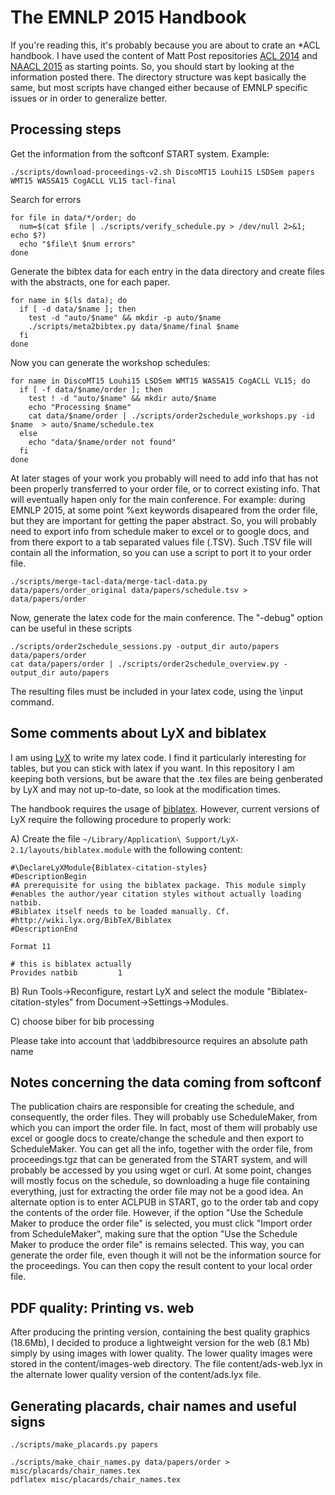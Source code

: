 # The EMNLP 2015 Handbook

If you're reading this, it's probably because you are about to crate an *ACL handbook. 
I have used the content of Matt Post repositories [ACL 2014](https://github.com/mjpost/acl2014-handbook) and [NAACL 2015](https://github.com/mjpost/naacl15-handbook) as starting points. So, you should start by looking at the information posted there.
The directory structure was kept basically the same, but most scripts have changed either because of EMNLP specific issues or in order to generalize better. 

## Processing steps
Get the information from the softconf START system. Example:
    
    ./scripts/download-proceedings-v2.sh DiscoMT15 Louhi15 LSDSem papers WMT15 WASSA15 CogACLL VL15 tacl-final
 
Search for errors 

    for file in data/*/order; do
      num=$(cat $file | ./scripts/verify_schedule.py > /dev/null 2>&1; echo $?)
      echo "$file\t $num errors"
    done

Generate the bibtex data for each entry in the data directory and create files with the abstracts, one for each paper.

    for name in $(ls data); do
      if [ -d data/$name ]; then
        test -d "auto/$name" && mkdir -p auto/$name
        ./scripts/meta2bibtex.py data/$name/final $name
      fi
    done

Now you can generate the workshop schedules:

    for name in DiscoMT15 Louhi15 LSDSem WMT15 WASSA15 CogACLL VL15; do
      if [ -f data/$name/order ]; then
        test ! -d "auto/$name" && mkdir auto/$name
        echo "Processing $name"
        cat data/$name/order | ./scripts/order2schedule_workshops.py -id $name  > auto/$name/schedule.tex
      else
        echo "data/$name/order not found"
      fi
    done

At later stages of your work you probably will need to add info that has not been properly transferred to your order file, or to correct existing info. That will eventually hapen only for the main conference. For example: during EMNLP 2015, at some point %ext keywords disapeared from the order file, but they are important for getting the paper abstract. So, you will probably need to export info from schedule maker to excel or to google docs, and from there export to a tab separated values file (.TSV). Such .TSV file will contain all the information, so you can use a script to port it to your order file.

    ./scripts/merge-tacl-data/merge-tacl-data.py data/papers/order_original data/papers/schedule.tsv > data/papers/order
  
Now, generate the latex code for the main conference. The "-debug" option can be useful in these scripts

    ./scripts/order2schedule_sessions.py -output_dir auto/papers data/papers/order
    cat data/papers/order | ./scripts/order2schedule_overview.py -output_dir auto/papers

The resulting files must be included in your latex code, using the \input command.

## Some comments about LyX and biblatex

I am using [LyX](http://www.lyx.org) to write my latex code. I find it particularly interesting for tables, but you can stick with latex if you want. In this repository I am keeping both versions, but be aware that the .tex files are being genberated by LyX and may not up-to-date, so look at the modification times.

The handbook requires the usage of [biblatex](https://www.ctan.org/pkg/biblatex). However, current versions of LyX require the following procedure to properly work:

A) Create the file `~/Library/Application\ Support/LyX-2.1/layouts/biblatex.module` with the following content:

    #\DeclareLyXModule{Biblatex-citation-styles}
    #DescriptionBegin
    #A prerequisite for using the biblatex package. This module simply
    #enables the author/year citation styles without actually loading natbib.
    #Biblatex itself needs to be loaded manually. Cf.
    #http://wiki.lyx.org/BibTeX/Biblatex
    #DescriptionEnd
    
    Format 11
    
    # this is biblatex actually
    Provides natbib         1

B) Run Tools->Reconfigure, restart LyX and select the module "Biblatex-citation-styles" from Document->Settings->Modules.

C) choose biber for bib processing

Please take into account that \addbibresource requires an absolute path name


## Notes concerning the data coming from softconf

The publication chairs are responsible for creating the schedule, and consequently, the order files. They will probably use ScheduleMaker, from which you can import the order file. In fact, most of them will probably use excel or google docs to create/change the schedule and then export to ScheduleMaker. You can get all the info, together with the order file, from proceedings.tgz that can be generated from the START system, and will probably be accessed by you using wget or curl.
At some point, changes will mostly focus on the schedule, so downloading a huge file containing everything, just for extracting the order file may not be a good idea. An alternate option is to enter ACLPUB in START, go to the order tab and copy the contents of the order file. However, if the option "Use the Schedule Maker to produce the order file" is selected, you must click "Import order from ScheduleMaker", making sure that the option "Use the Schedule Maker to produce the order file" is remains selected. This way, you can generate the order file, even though it will not be the information source for the proceedings. You can then copy the result content to your local order file. 


## PDF quality: Printing vs. web

After producing the printing version, containing the best quality graphics (18.6Mb), I decided to produce a lightweight version for the web (8.1 Mb) simply by using images with lower quality. The lower quality images were stored in the content/images-web directory. The file content/ads-web.lyx in the alternate lower quality version of the content/ads.lyx file.


## Generating placards, chair names and useful signs

    ./scripts/make_placards.py papers

    ./scripts/make_chair_names.py data/papers/order > misc/placards/chair_names.tex
    pdflatex misc/placards/chair_names.tex
    
    
